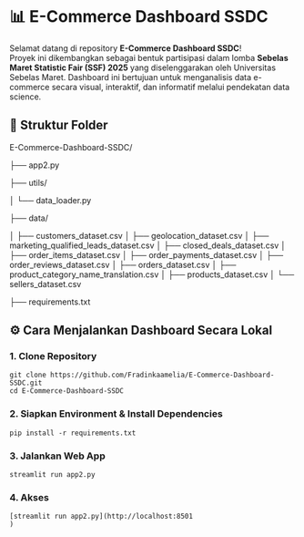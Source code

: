 # 📊 E-Commerce Dashboard SSDC

Selamat datang di repository **E-Commerce Dashboard SSDC**!  
Proyek ini dikembangkan sebagai bentuk partisipasi dalam lomba **Sebelas Maret Statistic Fair (SSF) 2025** yang diselenggarakan oleh Universitas Sebelas Maret. Dashboard ini bertujuan untuk menganalisis data e-commerce secara visual, interaktif, dan informatif melalui pendekatan data science.

## 📁 Struktur Folder

E-Commerce-Dashboard-SSDC/

├── app2.py

├── utils/

│ └── data_loader.py

├── data/

│ ├── customers_dataset.csv
│ ├── geolocation_dataset.csv
│ ├── marketing_qualified_leads_dataset.csv
│ ├── closed_deals_dataset.csv
│ ├── order_items_dataset.csv
│ ├── order_payments_dataset.csv
│ ├── order_reviews_dataset.csv
│ ├── orders_dataset.csv
│ ├── product_category_name_translation.csv
│ ├── products_dataset.csv
│ └── sellers_dataset.csv

├── requirements.txt


## ⚙️ Cara Menjalankan Dashboard Secara Lokal

### 1. **Clone Repository**
```
git clone https://github.com/Fradinkaamelia/E-Commerce-Dashboard-SSDC.git
cd E-Commerce-Dashboard-SSDC
```

### 2. **Siapkan Environment & Install Dependencies**
```
pip install -r requirements.txt
```

### 3. **Jalankan Web App**
```
streamlit run app2.py
```
### 4. **Akses**
```
[streamlit run app2.py](http://localhost:8501
)
```
